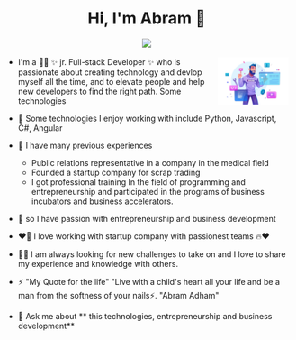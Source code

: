 <h1 align="center">Hi, I'm Abram 👋</h1>
<p align="center">
    <a href="https://www.linkedin.com/in/abram-adham-7a9b65219/"><img src="https://img.shields.io/badge/linkedin-%230177B5?style=flat&logo=linkedin&logoColor=white"/></a>
  </p>

<img src="https://github.com/AbramAdhamToma/AbramAdhamToma/blob/main/Developer.jpg" align="right" width="25%"/>

- I'm a 👨‍💻 ✨ jr. Full-stack Developer ✨ who is passionate about creating technology and devlop myself all the time, and to elevate people and help new developers to       find the right path. Some technologies

- 🌱  Some technologies I enjoy working with include Python, Javascript, C#, Angular 

- 🌟 I have many previous experiences
     - Public relations representative in a company in the medical field
     - Founded a startup company for scrap trading
     - I got professional training In the field of programming and entrepreneurship 
       and participated in the programs of business incubators and business accelerators.

- 🌟 so I have passion with entrepreneurship and business development 

- ❤️‍🔥 I love working with startup company with passionest teams 🔥❤️

- 💪🏻 I am always looking for new challenges to take on and I love to share my experience and knowledge with others.

- ⚡ "My Quote for the life" 
   "Live with a child's heart all your life and be a man from the softness of your nails⚡. "Abram Adham"

 
- 💬 Ask me about ** this technologies, entrepreneurship and business development**
